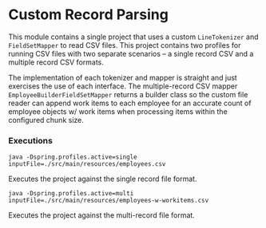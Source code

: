 # Custom Record Parsing

This module contains a single project that uses a custom `LineTokenizer` and `FieldSetMapper` to read CSV files.  This project contains two profiles for running CSV files with two separate scenarios &ndash; a single record CSV and a multiple record CSV formats.

The implementation of each tokenizer and mapper is straight and just exercises the use of each interface.  The multiple-record CSV mapper `EmployeeBuilderFieldSetMapper` returns a builder class so the custom file reader can append work items to each employee for an accurate count of employee objects w/ work items when processing items within the configured chunk size.

###  Executions

`java -Dspring.profiles.active=single inputFile=./src/main/resources/employees.csv`

Executes the project against the single record file format.

`java -Dspring.profiles.active=multi inputFile=./src/main/resources/employees-w-workitems.csv`

Executes the project against the multi-record file format.